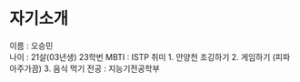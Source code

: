 # 자기소개

이름 : 오승민    
나이 : 21살(03년생) 23학번    MBTI : ISTP   취미 1. 안양천 조깅하기 2. 게임하기 (피파 아주가끔) 3. 음식 먹기      전공 : 지능기전공학부
